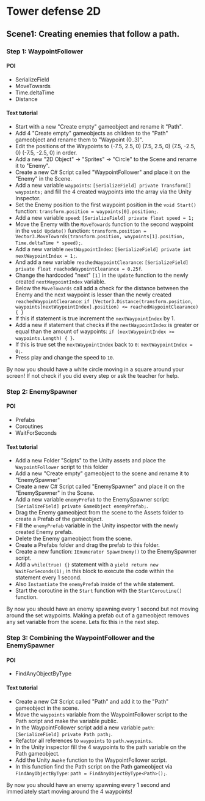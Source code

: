 # Tower defense 2D

## Scene1: Creating enemies that follow a path.

### Step 1: WaypointFollower
#### POI
- SerializeField 
- MoveTowards
- Time.deltaTime
- Distance
#### Text tutorial
- Start with a new "Create empty" gameobject and rename it "Path".
- Add 4 "Create empty" gameobjects as children to the "Path" gameobject and rename them to "Waypoint (0..3)".
- Edit the positions of the Waypoints to (-7.5, 2.5, 0) (7.5, 2.5, 0) (7.5, -2.5, 0) (-7.5, -2.5, 0) in order.
- Add a new "2D Object" -> "Sprites" -> "Circle" to the Scene and rename it to "Enemy".
- Create a new C# Script called "WaypointFollower" and place it on the "Enemy" in the Scene. 
- Add a new variable `waypoints`: `[SerializeField] private Transform[] waypoints;` and fill the 4 created waypoints into the array via the Unity Inspector.
- Set the Enemy position to the first waypoint position in the `void Start()` function: `transform.position = waypoints[0].position;`.
- Add a new variable `speed`: `[SerializeField] private float speed = 1;`
- Move the Enemy with the `MoveTowards` function to the second waypoint in the `void Update()` function: `transform.position = Vector3.MoveTowards(transform.position, waypoints[1].position, Time.deltaTime * speed);`.  
- Add a new variable `nextWaypointIndex`: `[SerializeField] private int nextWaypointIndex = 1;`.
- And add a new variable `reachedWaypointClearance`: `[SerializeField] private float reachedWaypointClearance = 0.25f`.
- Change the hardcoded "next" `[1]` in the `Update` function to the newly created `nextWaypointIndex` variable.
- Below the `MoveTowards` call add a check for the distance between the Enemy and the next waypoint is lesser than the newly created `reachedWaypointClearance`: `if (Vector3.Distance(transform.position, waypoints[nextWaypointIndex].position) <= reachedWaypointClearance) { }`
- If this if statement is true increment the `nextWaypointIndex` by 1.
- Add a new if statement that checks if the `nextWaypointIndex` is greater or equal than the amount of waypoints: `if (nextWaypointIndex >= waypoints.Length) { }`.
- If this is true set the `nextWaypointIndex` back to `0`: `nextWaypointIndex = 0;`.
- Press play and change the speed to `10`.

By now you should have a white circle moving in a square around your screen!
If not check if you did every step or ask the teacher for help.

### Step 2: EnemySpawner
#### POI
- Prefabs
- Coroutines
- WaitForSeconds
#### Text tutorial
- Add a new Folder "Scipts" to the Unity assets and place the `WaypointFollower` script to this folder
- Add a new "Create empty" gameobject to the scene and rename it to "EnemySpawner"
- Create a new C# Script called "EnemySpawner" and place it on the "EnemySpawner" in the Scene.
- Add a new variable `enemyPrefab` to the EnemySpawner script: `[SerializeField] private GameObject enemyPrefab;`.
- Drag the Enemy gameobject from the scene to the Assets folder to create a Prefab of the gameobject.
- Fill the `enemyPrefab` variable in the Unity inspector with the newly created Enemy prefab.
- Delete the Enemy gameobject from the scene.
- Create a Prefabs folder and drag the prefab to this folder. 
- Create a new function: `IEnumerator SpawnEnemy()` to the EnemySpawner script.
- Add a `while(true) {}` statement with a `yield return new WaitForSeconds(1);` in this block to execute the code within the statement every 1 second.
- Also `Instantiate` the `enemyPrefab` inside of the while statement.
- Start the coroutine in the `Start` function with the `StartCoroutine()` function.

By now you should have an enemy spawning every 1 second but not moving around the set waypoints. Making a prefab out of a gameobject removes any set variable from the scene.
Lets fix this in the next step.

### Step 3: Combining the WaypointFollower and the EnemySpawner
#### POI
- FindAnyObjectByType
#### Text tutorial
- Create a new C# Script called "Path" and add it to the "Path" gameobject in the scene.
- Move the `waypoints` variable from the WaypointFollower script to the Path script and make the variable public. 
- In the WaypointFollower script add a new variable `path`: `[SerializeField] private Path path;`.
- Refactor all references to `waypoints` to `path.waypoints`.
- In the Unity inspector fill the 4 waypoints to the path variable on the Path gameobject.
- Add the Unity `Awake` function to the WaypointFollower script.
- In this function find the Path script on the Path gameobject via `FindAnyObjectByType`: `path = FindAnyObjectByType<Path>();`.

By now you should have an enemy spawning every 1 second and immediately start moving around the 4 waypoints!
